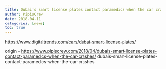 ```yaml
---
title: Dubai’s smart license plates contact paramedics when the car crashes
author: PipisCrew
date: 2018-04-11
categories: [news]
toc: true
---
```


https://www.digitaltrends.com/cars/dubai-smart-license-plates/

origin - https://www.pipiscrew.com/2018/04/dubais-smart-license-plates-contact-paramedics-when-the-car-crashes/ dubais-smart-license-plates-contact-paramedics-when-the-car-crashes